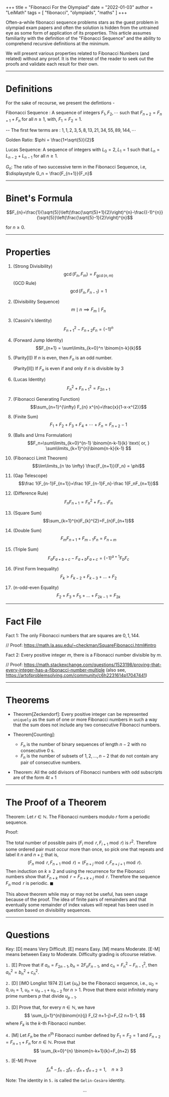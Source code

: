 +++
title = "Fibonacci For the Olympiad"
date = "2022-01-03"
author = "LeiMath"
tags = [
    "fibonacci",
    "olympiads",
    "maths"
]
+++


Often-a-while fibonacci sequence problems stars as the guest problem in olympiad exam papers and often the solution is hidden from the untrained eye as some form of application of its properties. 
This article assumes familiarity with the definition of the "Fibonacci Sequence" and the ability to comprehend recursive definitions at the minimum.

We will present various properties related to Fibonacci Numbers (and related) without any proof. It is the interest of the reader to seek out the proofs and validate each result for their own.

----

# Definitions

For the sake of recourse, we present the defintions -

Fibonacci Sequence : A sequence of integers $F_1, F_2, \cdots$ such that $F_{n+2} = F_{n+1} + F_n$ for all $n \geqslant 1$, with, $F_1 = F_2 = 1$. 

-- The first few terms are : $1,1,2,3,5,8,13,21,34,55,89,144, \cdots$

Golden Ratio: $\phi =	\frac{1+\sqrt{5}}{2}$

Lucas Sequence: A sequence of integers with $L_0 = 2, L_1 = 1$ such that $L_n = L_{n-2} + L_{n-1}$ for all $n \geqslant 1$.

$G_n$: The ratio of two successive term in the Fibonacci Sequence, i.e, $\displaystyle G_n = \frac{F_{n+1}}{F_n}$

----

# Binet's Formula

$$F_{n}=\frac{1}{\sqrt{5}}\left(\frac{\sqrt{5}+1}{2}\right)^{n}-\frac{(-1)^{n}}{\sqrt{5}}\left(\frac{\sqrt{5}-1}{2}\right)^{n}$$

for $n \geq 0$.


---

# Properties


1. (Strong Divisibility) $$\operatorname{gcd}(F_n,F_m)= F_{\operatorname{gcd}(n,m)}$$
   (GCD Rule) $$\operatorname{gcd}\left(F_{n}, F_{n-1}\right)=1$$
2. (Divisibility Sequence) $$m \mid n \implies F_m \mid F_n$$
3. (Cassini's Identity) $$F_{n+1}^{2}-F_{n+2} F_{n}=(-1)^{n}$$
4. (Forward Jump Identity) $$F_{n+1} = \sum\limits_{k=0}^n \binom{n-k}{k}$$
5. (Parity[I]) If $n$ is even, then $F_n$ is an odd number.
   
   (Parity[II]) If $F_n$ is even if and only if $n$ is divisible by $3$
6. (Lucas Identity) $$F_n^2+F_{n+1}^2 = F_{2n+1}  $$
7. (Fibonacci Generating Function) $$\sum_{n=1}^{\infty} F_{n} x^{n}=\frac{x}{1-x-x^{2}}$$
8. (Finite Sum) $$F_1 + F_2 + F_3 + F_4 + \cdots + F_n = F_{n+2} - 1$$
9. (Balls and Urns Formulation) $$F_n=\sum\limits_{k=0}^{n-1} \binom{n-k-1}{k} \text{ or, } 	\sum\limits_{k=1}^{n}\binom{n-k}{k-1} $$ 
10. (Fibonacci Limit Theorem) $$\lim\limits_{n \to \infty} \frac{F_{n+1}}{F_n} = \phi$$ 
11. (Gap Telescope) $$\frac 1{F_{n-1}F_{n+1}}=\frac 1{F_{n-1}F_n}-\frac 1{F_nF_{n+1}}$$
12. (Difference Rule) $$F_nF_{n+1}=F_n^2+F_{n-1}F_n$$
13. (Square Sum) $$\sum_{k=1}^{n}F_{k}^{2}=F_{n}F_{n+1}$$
14. (Double Sum)$$F_{m}F_{n+1} + F_{m-1}F_{n} = F_{n+m}$$
15. (Triple Sum) $$F_a F_{a+b+c}-F_{a+b}F_{a+c}=(-1)^{a+1} F_b F_c$$
16. (First Form Inequality) $$F_k > F_{k-2}+F_{k-3}+\ldots+F_2$$
17. (n-odd-even Equality)$$F_2+F_3+F_5+\ldots+F_{2k-1} = F_{2k}$$
 

--- 

# Fact File

Fact 1: The only Fibonacci numbers that are squares are $0, 1, 144.$ 

// Proof: https://math.la.asu.edu/~checkman/SquareFibonacci.html#intro

Fact 2: Every positive integer $m$, there is a Fibonacci number divisible by $m$.

// Proof: https://math.stackexchange.com/questions/1523198/proving-that-every-integer-has-a-fibonacci-number-multiple (also see, https://artofproblemsolving.com/community/c6h2231614p17047441)



---

# Theorems

* Theorem[Zeckendorf]: Every positive integer can be represented `uniquely` as the sum of one or more Fibonacci numbers in such a way that the sum does not include any two consecutive Fibonacci numbers.

* Theorem[Counting]: 

   + $F_{n}$ is the number of binary sequences of length $n-2$ with no consecutive 0 s.
   + $F_{n}$ is the number of subsets of ${1,2, \ldots, n-2}$ that do not contain any pair of consecutive numbers.

*  Theorem: All the odd divisors of Fibonacci numbers with odd subscripts are of
the form $4t + 1$

---

# The Proof of a Theorem

Theorem: Let $r \in \mathbb{N}$. The Fibonacci numbers modulo $r$ form a periodic sequence.

Proof: 

The total number of possible pairs $\left(F_{i} \bmod r, F_{i+1} \bmod r\right)$ is $r^{2}$. Therefore some ordered pair must occur more than once, so pick one that repeats and label it $n$ and $n+j$; that is,
$$
\left(F_{n} \bmod r, F_{n+1} \bmod r\right)=\left(F_{n+j} \bmod r, F_{n+j+1} \bmod r\right) .
$$
Then induction on $k \geq 2$ and using the recurrence for the Fibonacci numbers show that $F_{n+k} \bmod r=F_{n+k+j} \bmod r$. Therefore the sequence $F_{n} \bmod r$ is periodic. $\blacksquare$

This above theorem while may or may not be useful, has seen usage because of the proof. The idea of finite pairs of remainders and that eventually some remainder of index values will repeat has been used in question based on divisibility sequences.

---

# Questions

Key: [D] means Very Difficult. [E] means Easy. [M] means Moderate. [E-M] means between Easy to Moderate. Difficulty grading is ofcourse relative.

`1.` [E] Prove that if $a_{n}=F_{2 n-1}, b_{n}=2 F_{n} F_{n-1}$, and $c_{n}=F_{n}^{2}-F_{n-1}^{2}$, then $a_{n}^{2}=b_{n}^{2}+c_{n}^{2} .$

`2.` [D] [IMO Longlist 1974 2] Let $\lbrace u_{n}\rbrace$ be the Fibonacci sequence, i.e., $u_{0}=0, u_{1}=1$, $u_{n}=u_{n-1}+u_{n-2}$ for $n>1$. Prove that there exist infinitely many prime numbers $p$ that divide $u_{p-1}$.

`3.` [D] Prove that, for every $n \in \mathbb{N}$, we have
$$
\sum_{j=1}^{n}\binom{n}{j} F_{2 n+1-j}=F_{2 n+1}-1,
$$
where $F_{k}$ is the $k$-th Fibonacci number.

`4.` [M] Let $F_{n}$ be the $n^{\text {th }}$ Fibonacci number defined by $F_{1}=F_{2}=1$ and $F_{n+2}=F_{n+1}+F_{n}$ for $n \in \mathbb{N}$. Prove that
$$
\sum_{k=0}^{n} \binom{n-k+1}{k}=F_{n+2}
$$

`5.` [E-M] Prove
$$
f_{n}^{4}-f_{n-2} f_{n-1} f_{n+1} f_{n+2}=1, \quad n \geq 3
$$

Note: The identity in `5.` is called the `Gelin-Cesàro` identity.

$$\dots$$
